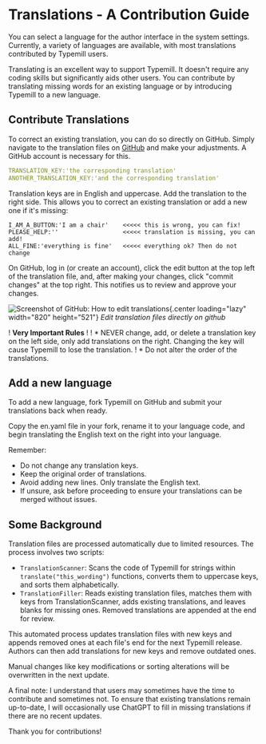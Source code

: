 # Translations - A Contribution Guide

You can select a language for the author interface in the system settings. Currently, a variety of languages are available, with most translations contributed by Typemill users.

Translating is an excellent way to support Typemill. It doesn't require any coding skills but significantly aids other users. You can contribute by translating missing words for an existing language or by introducing Typemill to a new language.

## Contribute Translations

To correct an existing translation, you can do so directly on GitHub. Simply navigate to the translation files on [GitHub](https://github.com/typemill/typemill/tree/v2.x/system/typemill/author/translations) and make your adjustments. A GitHub account is necessary for this.

```yaml
TRANSLATION_KEY:'the corresponding translation'  
ANOTHER_TRANSLATION_KEY:'and the corresponding translation'
```


Translation keys are in English and uppercase. Add the translation to the right side. This allows you to correct an existing translation or add a new one if it's missing:

```
I_AM_A_BUTTON:'I am a chair'    <<<<< this is wrong, you can fix! 
PLEASE_HELP:''                  <<<<< translation is missing, you can add!
ALL_FINE:'everything is fine'   <<<<< everything ok? Then do not change
```


On GitHub, log in (or create an account), click the edit button at the top left of the translation file, and, after making your changes, click "commit changes" at the top right. This notifies us to review and approve your changes.

![Screenshot of GitHub: How to edit translations](media/live/github.png){.center loading="lazy" width="820" height="521"}
*Edit translation files directly on github*

! **Very Important Rules**
! 
! * NEVER change, add, or delete a translation key on the left side, only add translations on the right. Changing the key will cause Typemill to lose the translation.
! * Do not alter the order of the translations.

## Add a new language

To add a new language, fork Typemill on GitHub and submit your translations back when ready.

Copy the en.yaml file in your fork, rename it to your language code, and begin translating the English text on the right into your language.

Remember:

* Do not change any translation keys.
* Keep the original order of translations.
* Avoid adding new lines. Only translate the English text.
* If unsure, ask before proceeding to ensure your translations can be merged without issues.

## Some Background

Translation files are processed automatically due to limited resources. The process involves two scripts:

* `TranslationScanner`: Scans the code of Typemill for strings within `translate("this_wording")` functions, converts them to uppercase keys, and sorts them alphabetically. 
* `TranslationFiller`: Reads existing translation files, matches them with keys from TranslationScanner, adds existing translations, and leaves blanks for missing ones. Removed translations are appended at the end for review.

This automated process updates translation files with new keys and appends removed ones at each file's end for the next Typemill release. Authors can then add translations for new keys and remove outdated ones.

Manual changes like key modifications or sorting alterations will be overwritten in the next update.

A final note: I understand that users may sometimes have the time to contribute and sometimes not. To ensure that existing translations remain up-to-date, I will occasionally use ChatGPT to fill in missing translations if there are no recent updates.

Thank you for contributions!

